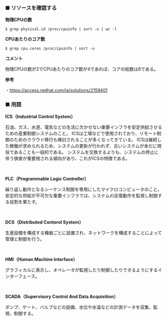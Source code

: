
### ■ リソースを確認する

**物理CPUの数**

```
$ grep physical.id /proc/cpuinfo | sort -u | wc -l
```

**CPUあたりのコア数**

```
$ grep cpu.cores /proc/cpuinfo | sort -u
```

**コメント**

物理CPUの数が2でCPUあたりのコア数が4であれば、コアの総数は8である。

**参考**

・https://access.redhat.com/ja/solutions/2159401


### ■ 用語
**ICS（Industrial Control System）**

石油、ガス、水道、電気などの生活に欠かせない重要インフラを安定供給させるための産業制御システムのこと。
ICSは工場などで使用されており、リモート制御のためのクラウド移行も検討されることが多くなってきている。
ICSは継続した稼働が求められるため、システムの更新が行われず、古いシステムが未だに現役であることも一般的である。
システムを交換するよりも、システムの停止に伴う損害が重要視される傾向があり、これがICSの特徴である。

<br>

**PLC（Programmable Logic Controller）**

繰り返し動作となるシーケンス制御を専用にしたマイクロコンピュータのこと。
安定的な供給が不可欠な重要インフラでは、システムの反復動作を監視し制御する役割を果たす。

<br>

**DCS（Distributed Contorol System）**

生産設備を構成する機器ごとに設置され、ネットワークを構成することによって管理と制御を行う。

<br>

**HMI（Human Machine Interface）**

グラフィカルに表示し、オペレータが監視したり制御したりできるようにするインターフェース。

<br>

**SCADA（Supervisory Control And Data Acquisition）**

ポンプ、ゲート、バルブなどの設備、水位や水温などの計測データを収集、監視、制御する。


